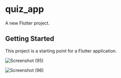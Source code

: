 # quiz_app

A new Flutter project.

## Getting Started

This project is a starting point for a Flutter application.

![Screenshot (95)](https://user-images.githubusercontent.com/107292843/209472711-76de2664-b546-48e2-afb2-ca279f9687b1.png)

![Screenshot (96)](https://user-images.githubusercontent.com/107292843/209472713-04fccb44-89a2-41d6-9c08-4943f116b625.png)
